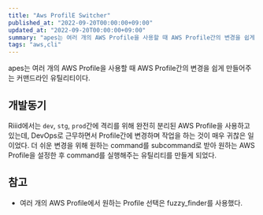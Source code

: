 ```yaml
---
title: "Aws ProfilE Switcher"
published_at: "2022-09-20T00:00:00+09:00"
updated_at: "2022-09-20T00:00:00+09:00"
summary: "apes는 여러 개의 AWS Profile을 사용할 때 AWS Profile간의 변경을 쉽게 만들어주는 커맨드라인 유틸리티이다."
tags: "aws,cli"
---
```


apes는 여러 개의 AWS Profile을 사용할 때 AWS Profile간의 변경을 쉽게 만들어주는 커맨드라인 유틸리티이다.

## 개발동기

Riiid에서는 `dev`, `stg`, `prod`간에 격리를 위해 완전히 분리된 AWS Profile을 사용하고 있는데,
DevOps로 근무하면서 Profile간에 변경하며 작업을 하는 것이 매우 귀찮은 일이었다.
더 쉬운 변경을 위해 원하는 command를 subcommand로 받아 원하는 AWS Profile을 설정한 후
command를 실행해주는 유틸리티를 만들게 되었다.

## 참고

- 여러 개의 AWS Profile에서 원하는 Profile 선택은 fuzzy_finder를 사용했다.
